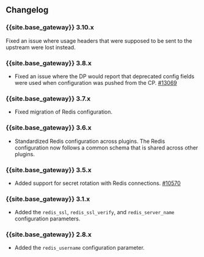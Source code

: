 ## Changelog

### {{site.base_gateway}} 3.10.x
Fixed an issue where usage headers that were supposed to be sent to the upstream were lost instead.

### {{site.base_gateway}} 3.8.x
* Fixed an issue where the DP would report that deprecated config fields were used when configuration was pushed from the CP.
   [#13069](https://github.com/Kong/kong/issues/13069)

### {{site.base_gateway}} 3.7.x
* Fixed migration of Redis configuration.

### {{site.base_gateway}} 3.6.x

* Standardized Redis configuration across plugins. The Redis configuration now follows a common schema that is shared across other plugins.

### {{site.base_gateway}} 3.5.x

* Added support for secret rotation with Redis connections. 
[#10570](https://github.com/Kong/kong/pull/10570)

### {{site.base_gateway}}  3.1.x

* Added the `redis_ssl`, `redis_ssl_verify`, and `redis_server_name` configuration parameters.

### {{site.base_gateway}} 2.8.x

* Added the `redis_username` configuration parameter.
